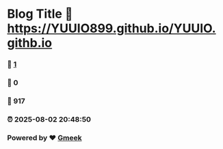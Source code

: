 # Blog Title :link: https://YUUIO899.github.io/YUUIO.githb.io 
### :page_facing_up: [1](https://YUUIO899.github.io/YUUIO.githb.io/tag.html) 
### :speech_balloon: 0 
### :hibiscus: 917 
### :alarm_clock: 2025-08-02 20:48:50 
### Powered by :heart: [Gmeek](https://github.com/Meekdai/Gmeek)
